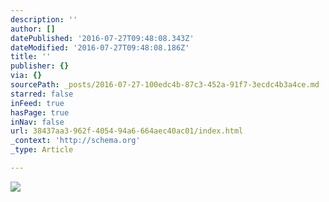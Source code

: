 ```yaml
---
description: ''
author: []
datePublished: '2016-07-27T09:48:08.343Z'
dateModified: '2016-07-27T09:48:08.186Z'
title: ''
publisher: {}
via: {}
sourcePath: _posts/2016-07-27-100edc4b-87c3-452a-91f7-3ecdc4b3a4ce.md
starred: false
inFeed: true
hasPage: true
inNav: false
url: 38437aa3-962f-4054-94a6-664aec40ac01/index.html
_context: 'http://schema.org'
_type: Article

---
```

![](https://the-grid-user-content.s3-us-west-2.amazonaws.com/db4e7aed-3e20-4212-a6f1-f830a658942d.jpg)